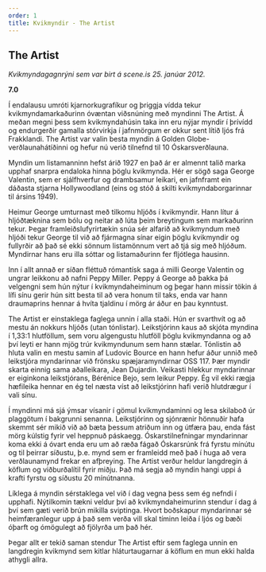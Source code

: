 ```yaml
---
order: 1
title: Kvikmyndir - The Artist
---
```


## The Artist

_Kvikmyndagagnrýni sem var birt á scene.is 25. janúar 2012._

**7.0**

Í endalausu umróti kjarnorkugrafíkur og þriggja vídda tekur kvikmyndamarkaðurinn óvæntan viðsnúning með myndinni The Artist. Á meðan megni þess sem kvikmyndahúsin taka inn eru nýjar myndir í þrívídd og endurgerðir gamalla stórvirkja í jafnmörgum er okkur sent lítið ljós frá Frakklandi. The Artist var valin besta myndin á Golden Globe-verðlaunahátíðinni og hefur nú verið tilnefnd til 10 Óskarsverðlauna.

Myndin um listamanninn hefst árið 1927 en það ár er almennt talið marka upphaf snarpra endaloka hinna þöglu kvikmynda. Hér er sögð saga George Valentin, sem er sjálfhverfur og drambsamur leikari, en jafnframt ein dáðasta stjarna Hollywoodland (eins og stóð á skilti kvikmyndaborgarinnar til ársins 1949).

Heimur George umturnast með tilkomu hljóðs í kvikmyndir. Hann lítur á hljóðtæknina sem bólu og neitar að lúta þeim breytingum sem markaðurinn tekur. Þegar framleiðslufyrirtækin snúa sér alfarið að kvikmyndum með hljóði tekur George til við að fjármagna sínar eigin þöglu kvikmyndir og fullyrðir að það sé ekki sönnum listamönnum vert að tjá sig með hljóðum. Myndirnar hans eru illa sóttar og listamaðurinn fer fljótlega hausinn.

Inn í allt annað er síðan fléttuð rómantísk saga á milli George Valentin og ungrar leikkonu að nafni Peppy Miller. Peppy á George að þakka þá velgengni sem hún nýtur í kvikmyndaheiminum og þegar hann missir tökin á lífi sínu gerir hún sitt besta til að vera honum til taks, enda var hann draumaprins hennar á hvíta tjaldinu í mörg ár áður en þau kynntust.

The Artist er einstaklega faglega unnin í alla staði. Hún er svarthvít og að mestu án nokkurs hljóðs (utan tónlistar). Leikstjórinn kaus að skjóta myndina í 1,33:1 hlutföllum, sem voru algengustu hlutföll þöglu kvikmyndanna og að því leyti er hann mjög trúr kvikmyndunum sem hann stælar. Tónlistin að hluta valin en mestu samin af Ludovic Bource en hann hefur áður unnið með leikstjóra myndarinnar við frönsku spæjaramyndirnar OSS 117. Þær myndir skarta einnig sama aðalleikara, Jean Dujardin. Veikasti hlekkur myndarinnar er eiginkona leikstjórans, Bérénice Bejo, sem leikur Peppy. Ég vil ekki rægja hæfileika hennar en ég tel næsta víst að leikstjórinn hafi verið hlutdrægur í vali sínu.

Í myndinni má sjá ýmsar vísanir í gömul kvikmyndaminni og lesa skilaboð úr plaggötum í bakgrunni senanna. Leikstjórinn og sjónrænir hönnuðir hafa skemmt sér mikið við að bæta þessum atriðum inn og útfæra þau, enda fást mörg kúlstig fyrir vel heppnuð páskaegg. Óskarstilnefningar myndarinnar koma ekki á óvart enda eru um að ræða fágað Óskarsrúnk frá fyrstu mínútu og til þeirrar síðustu, þ.e. mynd sem er framleidd með það í huga að vera verðlaunamynd frekar en afþreying. The Artist verður heldur langdregin á köflum og viðburðalítil fyrir miðju. Það má segja að myndin hangi uppi á krafti fyrstu og síðustu 20 mínútnanna.

Líklega á myndin sérstaklega vel við í dag vegna þess sem ég nefndi í upphafi. Nýtilkomin tækni veldur því að kvikmyndaheimurinn stendur í dag á því sem gæti verið brún mikilla sviptinga. Hvort boðskapur myndarinnar sé heimfæranlegur upp á það sem verða vill skal tíminn leiða í ljós og bæði óþarft og ómögulegt að fjölyrða um það hér.

Þegar allt er tekið saman stendur The Artist eftir sem faglega unnin en langdregin kvikmynd sem kitlar hláturtaugarnar á köflum en mun ekki halda athygli allra.
